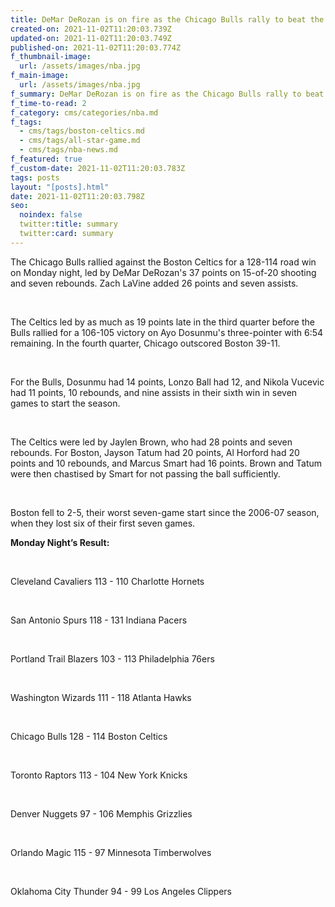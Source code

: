 ```yaml
---
title: DeMar DeRozan is on fire as the Chicago Bulls rally to beat the Boston Celtics
created-on: 2021-11-02T11:20:03.739Z
updated-on: 2021-11-02T11:20:03.749Z
published-on: 2021-11-02T11:20:03.774Z
f_thumbnail-image:
  url: /assets/images/nba.jpg
f_main-image:
  url: /assets/images/nba.jpg
f_summary: DeMar DeRozan is on fire as the Chicago Bulls rally to beat the Boston Celtics
f_time-to-read: 2
f_category: cms/categories/nba.md
f_tags:
  - cms/tags/boston-celtics.md
  - cms/tags/all-star-game.md
  - cms/tags/nba-news.md
f_featured: true
f_custom-date: 2021-11-02T11:20:03.783Z
tags: posts
layout: "[posts].html"
date: 2021-11-02T11:20:03.798Z
seo:
  noindex: false
  twitter:title: summary
  twitter:card: summary
---
```

The Chicago Bulls rallied against the Boston Celtics for a 128-114 road win on Monday night, led by DeMar DeRozan's 37 points on 15-of-20 shooting and seven rebounds. Zach LaVine added 26 points and seven assists.

 

The Celtics led by as much as 19 points late in the third quarter before the Bulls rallied for a 106-105 victory on Ayo Dosunmu's three-pointer with 6:54 remaining. In the fourth quarter, Chicago outscored Boston 39-11.

 

For the Bulls, Dosunmu had 14 points, Lonzo Ball had 12, and Nikola Vucevic had 11 points, 10 rebounds, and nine assists in their sixth win in seven games to start the season.

 

The Celtics were led by Jaylen Brown, who had 28 points and seven rebounds. For Boston, Jayson Tatum had 20 points, Al Horford had 20 points and 10 rebounds, and Marcus Smart had 16 points. Brown and Tatum were then chastised by Smart for not passing the ball sufficiently.

 

Boston fell to 2-5, their worst seven-game start since the 2006-07 season, when they lost six of their first seven games.



**Monday Night’s Result:**



 

Cleveland Cavaliers 113 - 110 Charlotte Hornets

 

San Antonio Spurs 118 - 131 Indiana Pacers

 

Portland Trail Blazers 103 - 113 Philadelphia 76ers

 

Washington Wizards 111 - 118 Atlanta Hawks

 

Chicago Bulls 128 - 114 Boston Celtics

 

Toronto Raptors 113 - 104 New York Knicks

 

Denver Nuggets 97 - 106 Memphis Grizzlies

 

Orlando Magic 115 - 97 Minnesota Timberwolves

 

Oklahoma City Thunder 94 - 99 Los Angeles Clippers
